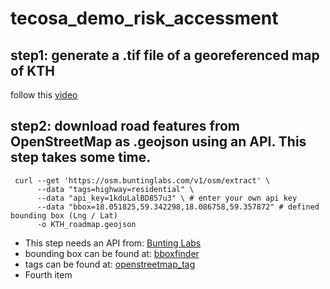# tecosa_demo_risk_accessment

## step1: generate a .tif file of a georeferenced map of KTH
follow this [video](https://www.youtube.com/watch?v=RjkZgE_WVBk)

## step2: download road features from OpenStreetMap as .geojson using an API. This step takes some time.
     curl --get 'https://osm.buntinglabs.com/v1/osm/extract' \
          --data "tags=highway=residential" \
          --data "api_key=1kduLalBD857u3" \ # enter your own api key
          --data "bbox=18.051825,59.342298,18.086758,59.357872" # defined bounding box (Lng / Lat)
          -o KTH_roadmap.geojson

<ul>
  <li>This step needs an API from: <a href="https://buntinglabs.com/solutions/openstreetmap-extracts">Bunting Labs</a></li>
  <li>bounding box can be found at: <a href="http://bboxfinder.com/">bboxfinder</a></li>
  <li>tags can be found at: <a href="https://taginfo.openstreetmap.org/">openstreetmap_tag</a></li>
  <li>Fourth item</li>
</ul>
